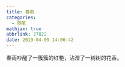 ```yaml
---
title: 春雨
categories:
  - 随笔
mathjax: true
abbrlink: 27822
date: 2019-04-09 14:06:42
---
```

春雨吵醒了一簇簇的红艳，沾湿了一树树的花香。